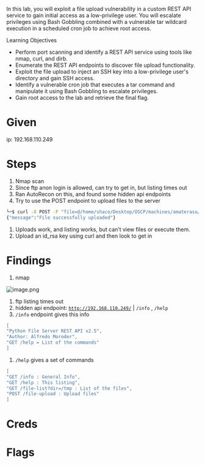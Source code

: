 In this lab, you will exploit a file upload vulnerability in a custom REST API service to gain initial access as a low-privilege user. You will escalate privileges using Bash Gobbling combined with a vulnerable tar wildcard execution in a scheduled cron job to achieve root access.

Learning Objectives

- Perform port scanning and identify a REST API service using tools like nmap, curl, and dirb.
- Enumerate the REST API endpoints to discover file upload functionality.
- Exploit the file upload to inject an SSH key into a low-privilege user's directory and gain SSH access.
- Identify a vulnerable cron job that executes a tar command and manipulate it using Bash Gobbling to escalate privileges.
- Gain root access to the lab and retrieve the final flag.

# Given

ip: 192.168.110.249

# Steps

1. Nmap scan
2. Since ftp anon login is allowed, can try to get in, but listing times out
3. Ran AutoRecon on this, and found some hidden api endpoints
4. Try to use the POST endpoint to upload files to the server

```bash
└─$ curl -X POST -F "file=@/home/shaco/Desktop/OSCP/machines/amaterasu/payloads/test.txt" -F "filename=/tmp/test.txt"  <http://192.168.110.249:33414/file-upload>
{"message":"File successfully uploaded"}
```

1. Uploads work, and listing works, but can’t view files or execute them.
2. Upload an id_rsa key using curl and then look to get in

# Findings

1. nmap

![image.png](attachment:960a1380-0f5c-49b3-89d3-fb01ddd2af38:image.png)

1. ftp listing times out
2. hidden api endpoint: [`http://192.168.110.249/`](http://192.168.110.249/) | `/info` , `/help`
3. `/info` endpoint gives this info

```powershell
[
"Python File Server REST API v2.5",
"Author: Alfredo Moroder",
"GET /help = List of the commands"
]
```

1. `/help` gives a set of commands

```powershell
[
"GET /info : General Info",
"GET /help : This listing",
"GET /file-list?dir=/tmp : List of the files",
"POST /file-upload : Upload files"
]
```

# Creds

# Flags